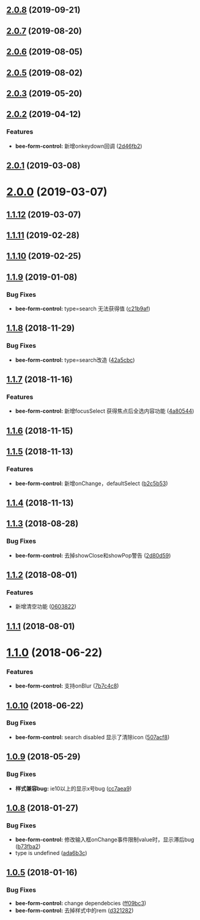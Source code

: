 <a name="2.0.8"></a>
## [2.0.8](https://github.com/tinper-bee/form-control/compare/v2.0.7...v2.0.8) (2019-09-21)



<a name="2.0.7"></a>
## [2.0.7](https://github.com/tinper-bee/form-control/compare/v2.0.6...v2.0.7) (2019-08-20)



<a name="2.0.6"></a>
## [2.0.6](https://github.com/tinper-bee/form-control/compare/v2.0.5...v2.0.6) (2019-08-05)



<a name="2.0.5"></a>
## [2.0.5](https://github.com/tinper-bee/form-control/compare/v2.0.3...v2.0.5) (2019-08-02)



<a name="2.0.3"></a>
## [2.0.3](https://github.com/tinper-bee/form-control/compare/v2.0.2...v2.0.3) (2019-05-20)



<a name="2.0.2"></a>
## [2.0.2](https://github.com/tinper-bee/form-control/compare/v2.0.1...v2.0.2) (2019-04-12)


### Features

* **bee-form-control:** 新增onkeydown回调 ([2d46fb2](https://github.com/tinper-bee/form-control/commit/2d46fb2))



<a name="2.0.1"></a>
## [2.0.1](https://github.com/tinper-bee/form-control/compare/v2.0.0...v2.0.1) (2019-03-08)



<a name="2.0.0"></a>
# [2.0.0](https://github.com/tinper-bee/form-control/compare/v1.1.12...v2.0.0) (2019-03-07)



<a name="1.1.12"></a>
## [1.1.12](https://github.com/tinper-bee/form-control/compare/v1.1.11...v1.1.12) (2019-03-07)



<a name="1.1.11"></a>
## [1.1.11](https://github.com/tinper-bee/form-control/compare/v1.1.10...v1.1.11) (2019-02-28)



<a name="1.1.10"></a>
## [1.1.10](https://github.com/tinper-bee/form-control/compare/v1.1.9...v1.1.10) (2019-02-25)



<a name="1.1.9"></a>
## [1.1.9](https://github.com/tinper-bee/form-control/compare/v1.1.8...v1.1.9) (2019-01-08)


### Bug Fixes

* **bee-form-control:** type=search 无法获得值 ([c21b9af](https://github.com/tinper-bee/form-control/commit/c21b9af))



<a name="1.1.8"></a>
## [1.1.8](https://github.com/tinper-bee/form-control/compare/v1.1.7...v1.1.8) (2018-11-29)


### Bug Fixes

* **bee-form-control:** type=search改造 ([42a5cbc](https://github.com/tinper-bee/form-control/commit/42a5cbc))



<a name="1.1.7"></a>
## [1.1.7](https://github.com/tinper-bee/form-control/compare/v1.1.6...v1.1.7) (2018-11-16)


### Features

* **bee-form-control:** 新增focusSelect 获得焦点后全选内容功能 ([4a80544](https://github.com/tinper-bee/form-control/commit/4a80544))



<a name="1.1.6"></a>
## [1.1.6](https://github.com/tinper-bee/form-control/compare/v1.1.5...v1.1.6) (2018-11-15)



<a name="1.1.5"></a>
## [1.1.5](https://github.com/tinper-bee/form-control/compare/v1.1.4...v1.1.5) (2018-11-13)


### Features

* **bee-form-control:** 新增onChange，defaultSelect ([b2c5b53](https://github.com/tinper-bee/form-control/commit/b2c5b53))



<a name="1.1.4"></a>
## [1.1.4](https://github.com/tinper-bee/form-control/compare/v1.1.3...v1.1.4) (2018-11-13)



<a name="1.1.3"></a>
## [1.1.3](https://github.com/tinper-bee/form-control/compare/v1.1.2...v1.1.3) (2018-08-28)


### Bug Fixes

* **bee-form-control:** 去掉showClose和showPop警告 ([2d80d59](https://github.com/tinper-bee/form-control/commit/2d80d59))



<a name="1.1.2"></a>
## [1.1.2](https://github.com/tinper-bee/form-control/compare/v1.1.1...v1.1.2) (2018-08-01)


### Features

* 新增清空功能 ([0603822](https://github.com/tinper-bee/form-control/commit/0603822))



<a name="1.1.1"></a>
## [1.1.1](https://github.com/tinper-bee/form-control/compare/v1.1.0...v1.1.1) (2018-08-01)



<a name="1.1.0"></a>
# [1.1.0](https://github.com/tinper-bee/form-control/compare/v1.0.10...v1.1.0) (2018-06-22)


### Features

* **bee-form-control:** 支持onBlur ([7b7c4c8](https://github.com/tinper-bee/form-control/commit/7b7c4c8))



<a name="1.0.10"></a>
## [1.0.10](https://github.com/tinper-bee/form-control/compare/v1.0.9...v1.0.10) (2018-06-22)


### Bug Fixes

* **bee-form-control:** search disabled 显示了清除icon ([507acf8](https://github.com/tinper-bee/form-control/commit/507acf8))



<a name="1.0.9"></a>
## [1.0.9](https://github.com/tinper-bee/form-control/compare/v1.0.8...v1.0.9) (2018-05-29)


### Bug Fixes

* **样式兼容bug:** ie10以上的显示x号bug ([cc7aea9](https://github.com/tinper-bee/form-control/commit/cc7aea9))



<a name="1.0.8"></a>
## [1.0.8](https://github.com/tinper-bee/form-control/compare/v1.0.5...v1.0.8) (2018-01-27)


### Bug Fixes

* **bee-form-control:** 修改输入框onChange事件限制value时，显示滞后bug ([b73fba2](https://github.com/tinper-bee/form-control/commit/b73fba2))
* type is undefined ([ada6b3c](https://github.com/tinper-bee/form-control/commit/ada6b3c))



<a name="1.0.5"></a>
## [1.0.5](https://github.com/tinper-bee/form-control/compare/ff09bc3...v1.0.5) (2018-01-16)


### Bug Fixes

* **bee-form-control:** change dependebcies ([ff09bc3](https://github.com/tinper-bee/form-control/commit/ff09bc3))
* **bee-form-control:** 去掉样式中的rem ([d321282](https://github.com/tinper-bee/form-control/commit/d321282))



